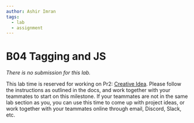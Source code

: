 ```yaml
---
author: Ashir Imran
tags:
  - lab
  - assignment
---
```


# B04 Tagging and JS

_There is no submission for this lab._

This lab time is reserved for working on Pr2: [Creative Idea](/docs/project/Idea/). Please follow the instructions as outlined in the docs, and work together with your teammates to start on this milestone. If your teammates are not in the same lab section as you, you can use this time to come up with project ideas, or work together with your teammates online through email, Discord, Slack, etc.
